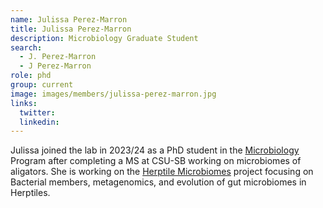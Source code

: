 ```yaml
---
name: Julissa Perez-Marron
title: Julissa Perez-Marron
description: Microbiology Graduate Student
search:
  - J. Perez-Marron
  - J Perez-Marron
role: phd
group: current
image: images/members/julissa-perez-marron.jpg
links:
  twitter:
  linkedin: 
---
```


Julissa joined the lab in 2023/24 as a PhD student in the [Microbiology](http://microbiology.ucr.edu) Program after completing a MS at CSU-SB working on microbiomes of aligators. She is working on the [Herptile Microbiomes](https://herptilemicrobiomes.org) project focusing on Bacterial members, metagenomics, and evolution of gut microbiomes in Herptiles.
